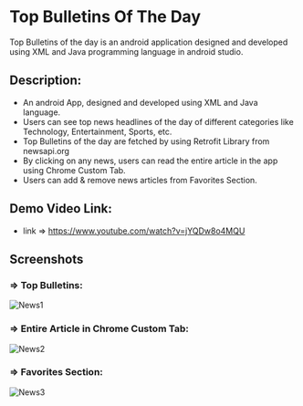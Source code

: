# Top Bulletins Of The Day
Top Bulletins of the day is an android application designed and developed using XML and Java programming language in android studio.

## Description:
- An android App, designed and developed using XML and Java language.
- Users can see top news headlines of the day of different categories like Technology, Entertainment, Sports, etc.
- Top Bulletins of the day are fetched by using Retrofit Library from newsapi.org
- By clicking on any news, users can read the entire article in the app using Chrome Custom Tab.
- Users can add & remove news articles from Favorites Section.

## Demo Video Link:
- link => https://www.youtube.com/watch?v=jYQDw8o4MQU

## Screenshots

### => Top Bulletins:
![News1](https://user-images.githubusercontent.com/78471553/143674011-e9c5b572-481b-4c22-914e-43f54da85a22.jpg) 

### => Entire Article in Chrome Custom Tab:
![News2](https://user-images.githubusercontent.com/78471553/143674021-b532a493-6aea-45d7-bcb5-e75a580234ca.jpg)

### => Favorites Section:
![News3](https://user-images.githubusercontent.com/78471553/143674031-b9cd0270-2245-48ba-a5f5-adcbe8e2edc1.jpg)

